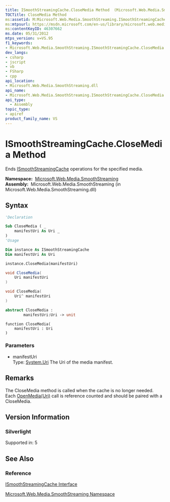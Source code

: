 ```yaml
---
title: ISmoothStreamingCache.CloseMedia Method  (Microsoft.Web.Media.SmoothStreaming)
TOCTitle: CloseMedia Method
ms:assetid: M:Microsoft.Web.Media.SmoothStreaming.ISmoothStreamingCache.CloseMedia(System.Uri)
ms:mtpsurl: https://msdn.microsoft.com/en-us/library/microsoft.web.media.smoothstreaming.ismoothstreamingcache.closemedia(v=VS.95)
ms:contentKeyID: 46307662
ms.date: 05/31/2012
mtps_version: v=VS.95
f1_keywords:
- Microsoft.Web.Media.SmoothStreaming.ISmoothStreamingCache.CloseMedia
dev_langs:
- csharp
- jscript
- vb
- FSharp
- cpp
api_location:
- Microsoft.Web.Media.SmoothStreaming.dll
api_name:
- Microsoft.Web.Media.SmoothStreaming.ISmoothStreamingCache.CloseMedia
api_type:
  - Assembly
topic_type:
- apiref
product_family_name: VS
---
```


# ISmoothStreamingCache.CloseMedia Method

Ends [ISmoothStreamingCache](ismoothstreamingcache-interface-microsoft-web-media-smoothstreaming_1.md) operations for the specified media.

**Namespace:**  [Microsoft.Web.Media.SmoothStreaming](microsoft-web-media-smoothstreaming-namespace_1.md)  
**Assembly:**  Microsoft.Web.Media.SmoothStreaming (in Microsoft.Web.Media.SmoothStreaming.dll)

## Syntax

```vb
'Declaration

Sub CloseMedia ( _
    manifestUri As Uri _
)
'Usage

Dim instance As ISmoothStreamingCache
Dim manifestUri As Uri

instance.CloseMedia(manifestUri)
```

```csharp
void CloseMedia(
    Uri manifestUri
)
```

```cpp
void CloseMedia(
    Uri^ manifestUri
)
```

``` fsharp
abstract CloseMedia : 
        manifestUri:Uri -> unit 
```

```jscript
function CloseMedia(
    manifestUri : Uri
)
```

### Parameters

  - manifestUri  
    Type: [System.Uri](https://msdn.microsoft.com/library/txt7706a\(v=vs.95\))  
    The Uri of the media manifest.

## Remarks

The CloseMedia method is called when the cache is no longer needed. Each [OpenMedia(Uri)](ismoothstreamingcache-openmedia-method-microsoft-web-media-smoothstreaming.md) call is reference counted and should be paired with a CloseMedia.

## Version Information

### Silverlight

Supported in: 5  

## See Also

### Reference

[ISmoothStreamingCache Interface](ismoothstreamingcache-interface-microsoft-web-media-smoothstreaming_1.md)

[Microsoft.Web.Media.SmoothStreaming Namespace](microsoft-web-media-smoothstreaming-namespace_1.md)

